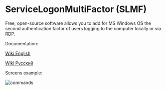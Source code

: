 #     ServiceLogonMultiFactor (SLMF)
Free, open-source software allows you to add for MS Windows OS the second authentication factor of users logging to the computer locally or via RDP.

Documentation:

[Wiki English](https://github.com/Constantine-SRV/ServiceLogonMultifactor2/wiki/EN--Home)

[Wiki Русский](https://github.com/Constantine-SRV/ServiceLogonMultifactor2/wiki/RU--Home)

Screens example:

![commands](https://github.com/Constantine-SRV/ServiceLogonMultifactor2/blob/master/documentation/commands.jpg)

